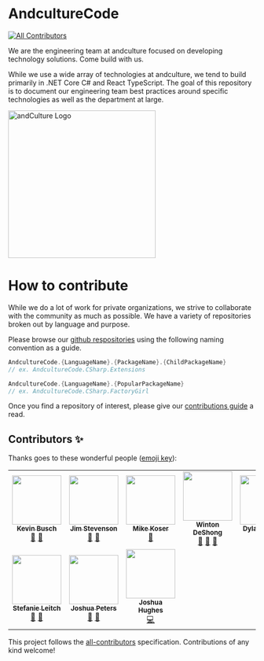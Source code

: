 # AndcultureCode
<!-- ALL-CONTRIBUTORS-BADGE:START - Do not remove or modify this section -->
[![All Contributors](https://img.shields.io/badge/all_contributors-10-orange.svg?style=flat-square)](#contributors-)
<!-- ALL-CONTRIBUTORS-BADGE:END -->

We are the engineering team at andculture focused on developing technology solutions. Come build with us.

While we use a wide array of technologies at andculture, we tend to build primarily in .NET Core C# and React TypeScript. The goal of this repository is to document our engineering team best practices around specific technologies as well as the department at large.

<img src="https://avatars3.githubusercontent.com/u/32297579?s=460&v=4" alt="andCulture Logo" width="300" />

# How to contribute

While we do a lot of work for private organizations, we strive to collaborate with the community as much as possible. We have a variety of repositories broken out by language and purpose.

Please browse our [github respositories](https://github.com/AndcultureCode?tab=repositories) using the following naming convention as a guide.

```csharp
AndcultureCode.{LanguageName}.{PackageName}.{ChildPackageName}
// ex. AndcultureCode.CSharp.Extensions

AndcultureCode.{LanguageName}.{PopularPackageName}
// ex. AndcultureCode.CSharp.FactoryGirl
```

Once you find a repository of interest, please give our [contributions guide](CONTRIBUTING.md) a read.

## Contributors ✨

Thanks goes to these wonderful people ([emoji key](https://allcontributors.org/docs/en/emoji-key)):

<!-- ALL-CONTRIBUTORS-LIST:START - Do not remove or modify this section -->
<!-- prettier-ignore-start -->
<!-- markdownlint-disable -->
<table>
  <tr>
    <td align="center"><a href="https://github.com/KevinBusch"><img src="https://avatars.githubusercontent.com/u/775414?v=4?s=100" width="100px;" alt=""/><br /><sub><b>Kevin Busch</b></sub></a><br /><a href="https://github.com/AndcultureCode/AndcultureCode/pulls?q=is%3Apr+reviewed-by%3AKevinBusch" title="Reviewed Pull Requests">👀</a> <a href="https://github.com/AndcultureCode/AndcultureCode/commits?author=KevinBusch" title="Documentation">📖</a></td>
    <td align="center"><a href="https://github.com/jstevenson"><img src="https://avatars.githubusercontent.com/u/91424?v=4?s=100" width="100px;" alt=""/><br /><sub><b>Jim Stevenson</b></sub></a><br /><a href="https://github.com/AndcultureCode/AndcultureCode/pulls?q=is%3Apr+reviewed-by%3Ajstevenson" title="Reviewed Pull Requests">👀</a> <a href="https://github.com/AndcultureCode/AndcultureCode/commits?author=jstevenson" title="Documentation">📖</a></td>
    <td align="center"><a href="https://github.com/HeyKos"><img src="https://avatars.githubusercontent.com/u/5178698?v=4?s=100" width="100px;" alt=""/><br /><sub><b>Mike Koser</b></sub></a><br /><a href="https://github.com/AndcultureCode/AndcultureCode/pulls?q=is%3Apr+reviewed-by%3AHeyKos" title="Reviewed Pull Requests">👀</a></td>
    <td align="center"><a href="http://www.winton.me/"><img src="https://avatars.githubusercontent.com/u/48424?v=4?s=100" width="100px;" alt=""/><br /><sub><b>Winton DeShong</b></sub></a><br /><a href="#maintenance-wintondeshong" title="Maintenance">🚧</a> <a href="https://github.com/AndcultureCode/AndcultureCode/pulls?q=is%3Apr+reviewed-by%3Awintondeshong" title="Reviewed Pull Requests">👀</a> <a href="https://github.com/AndcultureCode/AndcultureCode/commits?author=wintondeshong" title="Documentation">📖</a></td>
    <td align="center"><a href="http://resume.dylanjustice.com"><img src="https://avatars.githubusercontent.com/u/22502365?v=4?s=100" width="100px;" alt=""/><br /><sub><b>Dylan Justice</b></sub></a><br /><a href="https://github.com/AndcultureCode/AndcultureCode/pulls?q=is%3Apr+reviewed-by%3Adylanjustice" title="Reviewed Pull Requests">👀</a> <a href="https://github.com/AndcultureCode/AndcultureCode/commits?author=dylanjustice" title="Documentation">📖</a></td>
    <td align="center"><a href="https://github.com/brandongregoryscott"><img src="https://avatars.githubusercontent.com/u/11774799?v=4?s=100" width="100px;" alt=""/><br /><sub><b>Brandon Scott</b></sub></a><br /><a href="#maintenance-brandongregoryscott" title="Maintenance">🚧</a> <a href="https://github.com/AndcultureCode/AndcultureCode/pulls?q=is%3Apr+reviewed-by%3Abrandongregoryscott" title="Reviewed Pull Requests">👀</a> <a href="https://github.com/AndcultureCode/AndcultureCode/commits?author=brandongregoryscott" title="Documentation">📖</a></td>
    <td align="center"><a href="http://mytydev.com"><img src="https://avatars.githubusercontent.com/u/37794?v=4?s=100" width="100px;" alt=""/><br /><sub><b>Michael Tyson</b></sub></a><br /><a href="https://github.com/AndcultureCode/AndcultureCode/pulls?q=is%3Apr+reviewed-by%3Amyty" title="Reviewed Pull Requests">👀</a> <a href="https://github.com/AndcultureCode/AndcultureCode/commits?author=myty" title="Documentation">📖</a></td>
  </tr>
  <tr>
    <td align="center"><a href="https://github.com/Stefanie899"><img src="https://avatars.githubusercontent.com/u/37462028?v=4?s=100" width="100px;" alt=""/><br /><sub><b>Stefanie Leitch</b></sub></a><br /><a href="https://github.com/AndcultureCode/AndcultureCode/pulls?q=is%3Apr+reviewed-by%3AStefanie899" title="Reviewed Pull Requests">👀</a> <a href="https://github.com/AndcultureCode/AndcultureCode/commits?author=Stefanie899" title="Documentation">📖</a></td>
    <td align="center"><a href="https://github.com/joshuapeters"><img src="https://avatars.githubusercontent.com/u/9259962?v=4?s=100" width="100px;" alt=""/><br /><sub><b>Joshua Peters</b></sub></a><br /><a href="https://github.com/AndcultureCode/AndcultureCode/pulls?q=is%3Apr+reviewed-by%3Ajoshuapeters" title="Reviewed Pull Requests">👀</a> <a href="https://github.com/AndcultureCode/AndcultureCode/commits?author=joshuapeters" title="Documentation">📖</a></td>
    <td align="center"><a href="https://github.com/jhugs"><img src="https://avatars.githubusercontent.com/u/14300627?v=4?s=100" width="100px;" alt=""/><br /><sub><b>Joshua Hughes</b></sub></a><br /><a href="https://github.com/AndcultureCode/AndcultureCode/commits?author=jhugs" title="Code">💻</a></td>
  </tr>
</table>

<!-- markdownlint-restore -->
<!-- prettier-ignore-end -->

<!-- ALL-CONTRIBUTORS-LIST:END -->

This project follows the [all-contributors](https://github.com/all-contributors/all-contributors) specification. Contributions of any kind welcome!